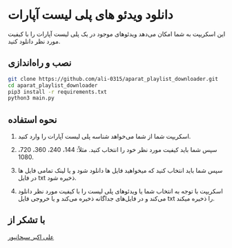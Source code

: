 # دانلود ویدئو های پلی لیست آپارات
این اسکریپت به شما امکان می‌دهد ویدئوهای موجود در یک پلی لیست آپارات را با کیفیت مورد نظر دانلود کنید.

## نصب و راه‌اندازی

```bash
git clone https://github.com/ali-0315/aparat_playlist_downloader.git
cd aparat_playlist_downloader
pip3 install -r requirements.txt
python3 main.py
```


## نحوه استفاده

1. اسکریپت شما از شما می‌خواهد شناسه پلی لیست آپارات را وارد کنید.

2. سپس شما باید کیفیت مورد نظر خود را انتخاب کنید. مثلاً: 144، 240، 360، 720، 1080.

3. سپس شما باید انتخاب کنید که میخواهید فایل ها دانلود شود و یا لینک تمامی فایل ها در فایل txt ذخیره شود.

4. اسکریپت با توجه به انتخاب شما یا ویدئوهای پلی لیست را با کیفیت مورد نظر دانلود می‌کند و در فایل‌های جداگانه ذخیره می‌کند و یا خروجی فایل txt را ذخیره میکند.


## با تشکر از
<a href="https://github.com/AliAkbarSobhanpour">علی اکبر سبحانپور</a>
